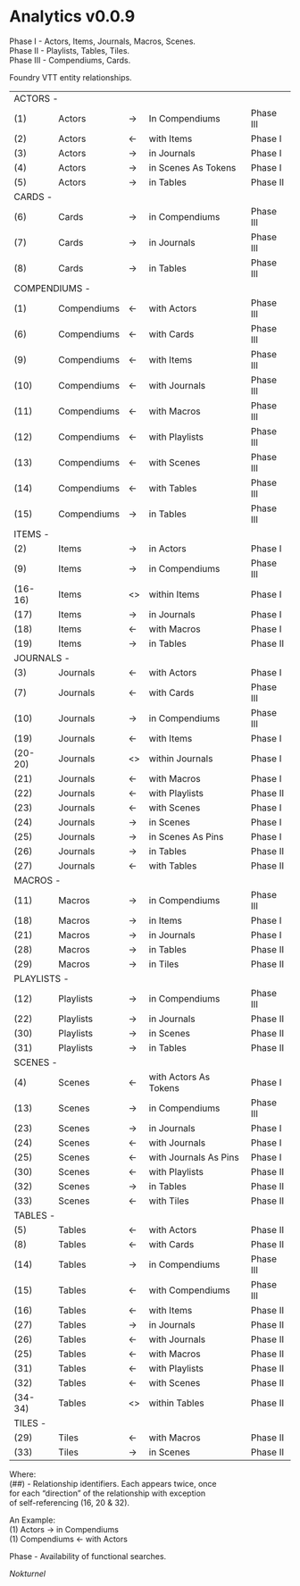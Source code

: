 # Analytics v0.0.9

Phase I - Actors, Items, Journals, Macros, Scenes.<br>
Phase II - Playlists, Tables, Tiles.<br>
Phase III - Compendiums, Cards.<br>

Foundry VTT entity relationships.

<table>
	<tr><td colspan=5>ACTORS -</td></tr>
	<tr><td>(1)</td><td>Actors</td><td>-&gt</td><td>In Compendiums</td><td>Phase III</td></tr>
	<tr><td>(2)</td><td>Actors</td><td>&lt-</td><td>with Items</td><td>Phase I</td></tr>
	<tr><td>(3)</td><td>Actors</td><td>-&gt</td><td>in Journals</td><td>Phase I</td></tr>
	<tr><td>(4)</td><td>Actors</td><td>-&gt</td><td>in Scenes As Tokens</td><td>Phase I</td></tr>
	<tr><td>(5)</td><td>Actors</td><td>-&gt</td><td>in Tables</td><td>Phase II</td></tr>
	<tr><td colspan=5>CARDS -</td></tr>
	<tr><td>(6)</td><td>Cards</td><td>-&gt</td><td>in Compendiums</td><td>Phase III</td></tr>
	<tr><td>(7)</td><td>Cards</td><td>-&gt</td><td>in Journals</td><td>Phase III</td></tr>
	<tr><td>(8)</td><td>Cards</td><td>-&gt</td><td>in Tables</td><td>Phase III</td></tr>
	<tr><td colspan=5>COMPENDIUMS -</td></tr>
	<tr><td>(1)</td><td>Compendiums</td><td>&lt-</td><td>with Actors</td><td>Phase III</td></tr>
	<tr><td>(6)</td><td>Compendiums</td><td>&lt-</td><td>with Cards</td><td>Phase III</td></tr>
	<tr><td>(9)</td><td>Compendiums</td><td>&lt-</td><td>with Items</td><td>Phase III</td></tr>
	<tr><td>(10)</td><td>Compendiums</td><td>&lt-</td><td>with Journals</td><td>Phase III</td></tr>
	<tr><td>(11)</td><td>Compendiums</td><td>&lt-</td><td>with Macros</td><td>Phase III</td></tr>
	<tr><td>(12)</td><td>Compendiums</td><td>&lt-</td><td>with Playlists</td><td>Phase III</td></tr>
	<tr><td>(13)</td><td>Compendiums</td><td>&lt-</td><td>with Scenes</td><td>Phase III</td></tr>
	<tr><td>(14)</td><td>Compendiums</td><td>&lt-</td><td>with Tables</td><td>Phase III</td></tr>
	<tr><td>(15)</td><td>Compendiums</td><td>-&gt</td><td>in Tables</td><td>Phase III</td></tr>
	<tr><td colspan=5>ITEMS -</td></tr>
	<tr><td>(2)</td><td>Items</td><td>-&gt</td><td>in Actors</td><td>Phase I</td></tr>
	<tr><td>(9)</td><td>Items</td><td>-&gt</td><td>in Compendiums</td><td>Phase III</td></tr>
	<tr><td>(16-16)</td><td>Items</td><td>&lt&gt</td><td>within Items</td><td>Phase I</td></tr>
	<tr><td>(17)</td><td>Items</td><td>-&gt</td><td>in Journals</td><td>Phase I</td></tr>
	<tr><td>(18)</td><td>Items</td><td>&lt-</td><td>with Macros</td><td>Phase I</td></tr>
	<tr><td>(19)</td><td>Items</td><td>-&gt</td><td>in Tables</td><td>Phase II</td></tr>
	<tr><td colspan=5>JOURNALS -</td></tr>
	<tr><td>(3)</td><td>Journals</td><td>&lt-</td><td>with Actors</td><td>Phase I</td></tr>
	<tr><td>(7)</td><td>Journals</td><td>&lt-</td><td>with Cards</td><td>Phase III</td></tr>
	<tr><td>(10)</td><td>Journals</td><td>-&gt</td><td>in Compendiums</td><td>Phase III</td></tr>
	<tr><td>(19)</td><td>Journals</td><td>&lt-</td><td>with Items</td><td>Phase I</td></tr>
	<tr><td>(20-20)</td><td>Journals</td><td>&lt&gt</td><td>within Journals</td><td>Phase I</td></tr>
	<tr><td>(21)</td><td>Journals</td><td>&lt-</td><td>with Macros</td><td>Phase I</td></tr>
	<tr><td>(22)</td><td>Journals</td><td>&lt-</td><td>with Playlists</td><td>Phase II</td></tr>
	<tr><td>(23)</td><td>Journals</td><td>&lt-</td><td>with Scenes</td><td>Phase I</td></tr>
	<tr><td>(24)</td><td>Journals</td><td>-&gt</td><td>in Scenes</td><td>Phase I</td></tr>
	<tr><td>(25)</td><td>Journals</td><td>-&gt</td><td>in Scenes As Pins</td><td>Phase I</td></tr>
	<tr><td>(26)</td><td>Journals</td><td>-&gt</td><td>in Tables</td><td>Phase II</td></tr>
	<tr><td>(27)</td><td>Journals</td><td>&lt-</td><td>with Tables</td><td>Phase II</td></tr>
	<tr><td colspan=5>MACROS -</td></tr>
	<tr><td>(11)</td><td>Macros</td><td>-&gt</td><td>in Compendiums</td><td>Phase III</td></tr>
	<tr><td>(18)</td><td>Macros</td><td>-&gt</td><td>in Items</td><td>Phase I</td></tr>
	<tr><td>(21)</td><td>Macros</td><td>-&gt</td><td>in Journals</td><td>Phase I</td></tr>
	<tr><td>(28)</td><td>Macros</td><td>-&gt</td><td>in Tables</td><td>Phase II</td></tr>
	<tr><td>(29)</td><td>Macros</td><td>-&gt</td><td>in Tiles</td><td>Phase II</td></tr>
	<tr><td colspan=5>PLAYLISTS -</td></tr>
	<tr><td>(12)</td><td>Playlists</td><td>-&gt</td><td>in Compendiums</td><td>Phase III</td></tr>
	<tr><td>(22)</td><td>Playlists</td><td>-&gt</td><td>in Journals</td><td>Phase II</td></tr>
	<tr><td>(30)</td><td>Playlists</td><td>-&gt</td><td>in Scenes</td><td>Phase II</td></tr>
	<tr><td>(31)</td><td>Playlists</td><td>-&gt</td><td>in Tables</td><td>Phase II</td></tr>
	<tr><td colspan=5>SCENES -</td></tr>
	<tr><td>(4)</td><td>Scenes</td><td>&lt-</td><td>with Actors As Tokens</td><td>Phase I</td></tr>
	<tr><td>(13)</td><td>Scenes</td><td>-&gt</td><td>in Compendiums</td><td>Phase III</td></tr>
	<tr><td>(23)</td><td>Scenes</td><td>-&gt</td><td>in Journals</td><td>Phase I</td></tr>
	<tr><td>(24)</td><td>Scenes</td><td>&lt-</td><td>with Journals</td><td>Phase I</td></tr>
	<tr><td>(25)</td><td>Scenes</td><td>&lt-</td><td>with Journals As Pins</td><td>Phase I</td></tr>
	<tr><td>(30)</td><td>Scenes</td><td>&lt-</td><td>with Playlists</td><td>Phase II</td></tr>
	<tr><td>(32)</td><td>Scenes</td><td>-&gt</td><td>in Tables</td><td>Phase II</td></tr>
	<tr><td>(33)</td><td>Scenes</td><td>&lt-</td><td>with Tiles</td><td>Phase II</td></tr>
	<tr><td colspan=5>TABLES -</td></tr>
	<tr><td>(5)</td><td>Tables</td><td>&lt-</td><td>with Actors</td><td>Phase II</td></tr>
	<tr><td>(8)</td><td>Tables</td><td>&lt-</td><td>with Cards</td><td>Phase II</td></tr>
	<tr><td>(14)</td><td>Tables</td><td>-&gt</td><td>in Compendiums</td><td>Phase III</td></tr>
	<tr><td>(15)</td><td>Tables</td><td>&lt-</td><td>with Compendiums</td><td>Phase III</td></tr>
	<tr><td>(16)</td><td>Tables</td><td>&lt-</td><td>with Items</td><td>Phase II</td></tr>
	<tr><td>(27)</td><td>Tables</td><td>-&gt</td><td>in Journals</td><td>Phase II</td></tr>
	<tr><td>(26)</td><td>Tables</td><td>&lt-</td><td>with Journals</td><td>Phase II</td></tr>
	<tr><td>(25)</td><td>Tables</td><td>&lt-</td><td>with Macros</td><td>Phase II</td></tr>
	<tr><td>(31)</td><td>Tables</td><td>&lt-</td><td>with Playlists</td><td>Phase II</td></tr>
	<tr><td>(32)</td><td>Tables</td><td>&lt-</td><td>with Scenes</td><td>Phase II</td></tr>
	<tr><td>(34-34)</td><td>Tables</td><td>&lt&gt</td><td>within Tables</td><td>Phase II</td></tr>
	<tr><td colspan=5>TILES -</td></tr>
	<tr><td>(29)</td><td>Tiles</td><td>&lt-</td><td>with Macros</td><td>Phase II</td></tr>
	<tr><td>(33)</td><td>Tiles</td><td>-&gt</td><td>in Scenes</td><td>Phase II</td></tr>
</table>

Where:<br>
(##) - Relationship identifiers. Each appears twice, once<br>
for each “direction” of the relationship with exception<br>
of self-referencing (16, 20 & 32).

An Example:<br>
 (1) Actors      -> in Compendiums<br>
 (1) Compendiums <- with Actors

Phase - Availability of functional searches.

<i>Nokturnel</i>
